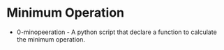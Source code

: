 # Minimum Operation
* 0-minopeeration - A python script that declare a function to calculate the minimum operation.